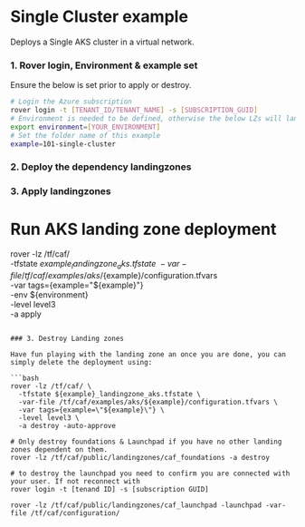 # Single Cluster example

Deploys a Single AKS cluster in a virtual network.

### 1. Rover login, Environment & example set

Ensure the below is set prior to apply or destroy.

```bash
# Login the Azure subscription
rover login -t [TENANT_ID/TENANT_NAME] -s [SUBSCRIPTION_GUID]
# Environment is needed to be defined, otherwise the below LZs will land into sandpit which someone else is working on
export environment=[YOUR_ENVIRONMENT]
# Set the folder name of this example
example=101-single-cluster
```
### 2. Deploy the dependency landingzones


### 3. Apply landingzones

# Run AKS landing zone deployment

rover -lz /tf/caf/ \
  -tfstate ${example}_landingzone_aks.tfstate \
  -var-file /tf/caf/examples/aks/${example}/configuration.tfvars \
  -var tags={example=\"${example}\"} \
  -env ${environment} \
  -level level3 \
  -a apply
```

### 3. Destroy Landing zones

Have fun playing with the landing zone an once you are done, you can simply delete the deployment using:

```bash
rover -lz /tf/caf/ \
  -tfstate ${example}_landingzone_aks.tfstate \
  -var-file /tf/caf/examples/aks/${example}/configuration.tfvars \
  -var tags={example=\"${example}\"} \
  -level level3 \
  -a destroy -auto-approve

# Only destroy foundations & Launchpad if you have no other landing zones dependent on them.
rover -lz /tf/caf/public/landingzones/caf_foundations -a destroy

# to destroy the launchpad you need to confirm you are connected with your user. If not reconnect with
rover login -t [tenand ID] -s [subscription GUID]

rover -lz /tf/caf/public/landingzones/caf_launchpad -launchpad -var-file /tf/caf/configuration/